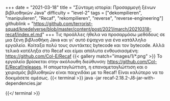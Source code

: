 +++
date = "2021-03-18"
title = "Σύντομη ιστορία: Προσαρμογή ξένων βιβλιοθηκών Java"
difficulty = "level-2"
tags = ["dekompilieren", "manipulieren", "Recaf", "rekompilieren", "reverse", "reverse-engineering"]
githublink = "https://github.com/terrorist-squad/knedelverse/blob/master/content/post/2021/march/20210318-recaf/index.el.md"
+++
Τις προάλλες ήθελα να προσαρμόσω μεθόδους σε μια ξένη βιβλιοθήκη Java και γι' αυτό έψαχνα για ένα κατάλληλο εργαλείο. Κοίταξα πολύ τους συντάκτες bytecode και τον bytecode. Αλλά τελικά κατέληξα στο Recaf και είμαι απόλυτα ενθουσιασμένη: https://github.com/Col-E/Recaf
{{< gallery match="images/1/*.png" >}}
Το εργαλείο βρίσκεται στην ακόλουθη διεύθυνση: https://github.com/Col-E/Recaf/releases. Η απομεταγλώττιση, η επαναμεταγλώττιση και ο χειρισμός βιβλιοθηκών είναι παιχνιδάκι με το Recaf! Είναι καλύτερο να το δοκιμάσετε αμέσως.
{{< terminal >}}
java -jar recaf-2.18.2-J8-jar-with-dependencies.jar

{{</ terminal >}}

